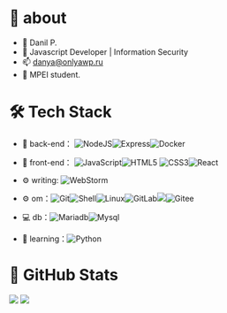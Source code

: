 # 🚀 about

- 🤔 Danil P.
- 💬 Javascript Developer | Information Security
- 📫 danya@onlyawp.ru
- 👦 MPEI student.




# 🛠 Tech Stack

- 🔭 back-end： ![NodeJS](https://img.shields.io/badge/-NodeJS-yellow?style=flat-circle&logo=javascript)![Express](https://img.shields.io/badge/-Express-green?style=flat-circle&logo=Express)![Docker](https://img.shields.io/badge/-Docker-blue?style=flat-circle&logo=Docker)

- 👯 front-end： ![JavaScript](https://img.shields.io/badge/-JavaScript-yellow?style=flat-circle&logo=javascript)![HTML5](https://img.shields.io/badge/-HTML5-yellow?style=flat-circle&logo=html5) ![CSS3](https://img.shields.io/badge/-CSS3-yellow?style=flat-circle&logo=css3)![React](https://img.shields.io/badge/-React-blue?style=flat-circle&logo=React)
- ⚙️ writing: ![WebStorm](https://img.shields.io/badge/-WebStorm-black?style=flat-circle&logo=WebStorm)
- ⚙️ om：![Git](https://img.shields.io/badge/-Git-yellow?style=flat-circle&logo=git)![Shell](https://img.shields.io/badge/-Shell-red?style=flat-circle&logo=shell)![Linux](https://img.shields.io/badge/-Linux-gray?style=flat-circle&logo=Linux)![GitLab](https://img.shields.io/badge/-GitLab-orange?style=flat-circle&logo=GitLab)![](https://img.shields.io/badge/-GitHub-black?style=flat-circle&logo=GitHub)![Gitee](https://img.shields.io/badge/-Gitee-red?style=flat-circle&logo=Gitee)

- 💻 db：![Mariadb](https://img.shields.io/badge/-MariaDB-red?style=flat-circle&logo=Mariadb)![Mysql](https://img.shields.io/badge/-Mysql-white?style=flat-circle&logo=mysql)

- 🌱 learning：![Python](https://img.shields.io/badge/-Python-yellow?style=flat-circle&logo=Python)


# 🎈 GitHub Stats
![](http://github-profile-summary-cards.vercel.app/api/cards/profile-details?username=junkees&theme=ayu_mirage)
![](http://github-profile-summary-cards.vercel.app/api/cards/stats?username=junkees&theme=ayu_mirage)
